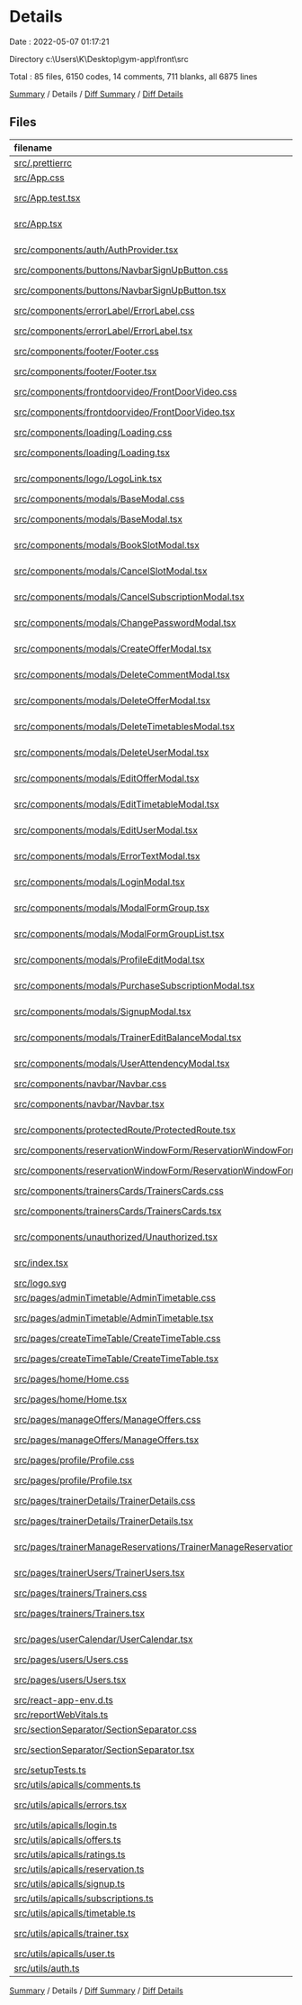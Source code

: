# Details

Date : 2022-05-07 01:17:21

Directory c:\Users\K\Desktop\gym-app\front\src

Total : 85 files,  6150 codes, 14 comments, 711 blanks, all 6875 lines

[Summary](results.md) / Details / [Diff Summary](diff.md) / [Diff Details](diff-details.md)

## Files
| filename | language | code | comment | blank | total |
| :--- | :--- | ---: | ---: | ---: | ---: |
| [src/.prettierrc](/src/.prettierrc) | JSON | 6 | 0 | 0 | 6 |
| [src/App.css](/src/App.css) | CSS | 19 | 0 | 2 | 21 |
| [src/App.test.tsx](/src/App.test.tsx) | TypeScript React | 8 | 0 | 2 | 10 |
| [src/App.tsx](/src/App.tsx) | TypeScript React | 100 | 0 | 7 | 107 |
| [src/components/auth/AuthProvider.tsx](/src/components/auth/AuthProvider.tsx) | TypeScript React | 28 | 0 | 9 | 37 |
| [src/components/buttons/NavbarSignUpButton.css](/src/components/buttons/NavbarSignUpButton.css) | CSS | 24 | 0 | 3 | 27 |
| [src/components/buttons/NavbarSignUpButton.tsx](/src/components/buttons/NavbarSignUpButton.tsx) | TypeScript React | 21 | 0 | 5 | 26 |
| [src/components/errorLabel/ErrorLabel.css](/src/components/errorLabel/ErrorLabel.css) | CSS | 3 | 0 | 1 | 4 |
| [src/components/errorLabel/ErrorLabel.tsx](/src/components/errorLabel/ErrorLabel.tsx) | TypeScript React | 18 | 0 | 3 | 21 |
| [src/components/footer/Footer.css](/src/components/footer/Footer.css) | CSS | 136 | 1 | 28 | 165 |
| [src/components/footer/Footer.tsx](/src/components/footer/Footer.tsx) | TypeScript React | 65 | 0 | 2 | 67 |
| [src/components/frontdoorvideo/FrontDoorVideo.css](/src/components/frontdoorvideo/FrontDoorVideo.css) | CSS | 43 | 0 | 7 | 50 |
| [src/components/frontdoorvideo/FrontDoorVideo.tsx](/src/components/frontdoorvideo/FrontDoorVideo.tsx) | TypeScript React | 22 | 0 | 4 | 26 |
| [src/components/loading/Loading.css](/src/components/loading/Loading.css) | CSS | 8 | 0 | 2 | 10 |
| [src/components/loading/Loading.tsx](/src/components/loading/Loading.tsx) | TypeScript React | 18 | 0 | 2 | 20 |
| [src/components/logo/LogoLink.tsx](/src/components/logo/LogoLink.tsx) | TypeScript React | 19 | 0 | 4 | 23 |
| [src/components/modals/BaseModal.css](/src/components/modals/BaseModal.css) | CSS | 7 | 0 | 2 | 9 |
| [src/components/modals/BaseModal.tsx](/src/components/modals/BaseModal.tsx) | TypeScript React | 59 | 0 | 3 | 62 |
| [src/components/modals/BookSlotModal.tsx](/src/components/modals/BookSlotModal.tsx) | TypeScript React | 65 | 0 | 5 | 70 |
| [src/components/modals/CancelSlotModal.tsx](/src/components/modals/CancelSlotModal.tsx) | TypeScript React | 28 | 0 | 4 | 32 |
| [src/components/modals/CancelSubscriptionModal.tsx](/src/components/modals/CancelSubscriptionModal.tsx) | TypeScript React | 43 | 0 | 7 | 50 |
| [src/components/modals/ChangePasswordModal.tsx](/src/components/modals/ChangePasswordModal.tsx) | TypeScript React | 93 | 0 | 10 | 103 |
| [src/components/modals/CreateOfferModal.tsx](/src/components/modals/CreateOfferModal.tsx) | TypeScript React | 116 | 0 | 11 | 127 |
| [src/components/modals/DeleteCommentModal.tsx](/src/components/modals/DeleteCommentModal.tsx) | TypeScript React | 39 | 0 | 5 | 44 |
| [src/components/modals/DeleteOfferModal.tsx](/src/components/modals/DeleteOfferModal.tsx) | TypeScript React | 41 | 0 | 5 | 46 |
| [src/components/modals/DeleteTimetablesModal.tsx](/src/components/modals/DeleteTimetablesModal.tsx) | TypeScript React | 35 | 0 | 3 | 38 |
| [src/components/modals/DeleteUserModal.tsx](/src/components/modals/DeleteUserModal.tsx) | TypeScript React | 44 | 0 | 6 | 50 |
| [src/components/modals/EditOfferModal.tsx](/src/components/modals/EditOfferModal.tsx) | TypeScript React | 97 | 0 | 11 | 108 |
| [src/components/modals/EditTimetableModal.tsx](/src/components/modals/EditTimetableModal.tsx) | TypeScript React | 139 | 0 | 9 | 148 |
| [src/components/modals/EditUserModal.tsx](/src/components/modals/EditUserModal.tsx) | TypeScript React | 198 | 0 | 15 | 213 |
| [src/components/modals/ErrorTextModal.tsx](/src/components/modals/ErrorTextModal.tsx) | TypeScript React | 18 | 0 | 3 | 21 |
| [src/components/modals/LoginModal.tsx](/src/components/modals/LoginModal.tsx) | TypeScript React | 107 | 0 | 10 | 117 |
| [src/components/modals/ModalFormGroup.tsx](/src/components/modals/ModalFormGroup.tsx) | TypeScript React | 32 | 0 | 3 | 35 |
| [src/components/modals/ModalFormGroupList.tsx](/src/components/modals/ModalFormGroupList.tsx) | TypeScript React | 23 | 0 | 3 | 26 |
| [src/components/modals/ProfileEditModal.tsx](/src/components/modals/ProfileEditModal.tsx) | TypeScript React | 137 | 0 | 12 | 149 |
| [src/components/modals/PurchaseSubscriptionModal.tsx](/src/components/modals/PurchaseSubscriptionModal.tsx) | TypeScript React | 101 | 0 | 10 | 111 |
| [src/components/modals/SignupModal.tsx](/src/components/modals/SignupModal.tsx) | TypeScript React | 191 | 0 | 10 | 201 |
| [src/components/modals/TrainerEditBalanceModal.tsx](/src/components/modals/TrainerEditBalanceModal.tsx) | TypeScript React | 57 | 0 | 8 | 65 |
| [src/components/modals/UserAttendencyModal.tsx](/src/components/modals/UserAttendencyModal.tsx) | TypeScript React | 58 | 0 | 6 | 64 |
| [src/components/navbar/Navbar.css](/src/components/navbar/Navbar.css) | CSS | 145 | 0 | 22 | 167 |
| [src/components/navbar/Navbar.tsx](/src/components/navbar/Navbar.tsx) | TypeScript React | 179 | 0 | 20 | 199 |
| [src/components/protectedRoute/ProtectedRoute.tsx](/src/components/protectedRoute/ProtectedRoute.tsx) | TypeScript React | 20 | 0 | 3 | 23 |
| [src/components/reservationWindowForm/ReservationWindowForm.css](/src/components/reservationWindowForm/ReservationWindowForm.css) | CSS | 9 | 0 | 2 | 11 |
| [src/components/reservationWindowForm/ReservationWindowForm.tsx](/src/components/reservationWindowForm/ReservationWindowForm.tsx) | TypeScript React | 290 | 0 | 17 | 307 |
| [src/components/trainersCards/TrainersCards.css](/src/components/trainersCards/TrainersCards.css) | CSS | 31 | 0 | 9 | 40 |
| [src/components/trainersCards/TrainersCards.tsx](/src/components/trainersCards/TrainersCards.tsx) | TypeScript React | 47 | 0 | 4 | 51 |
| [src/components/unauthorized/Unauthorized.tsx](/src/components/unauthorized/Unauthorized.tsx) | TypeScript React | 9 | 0 | 2 | 11 |
| [src/index.tsx](/src/index.tsx) | TypeScript React | 14 | 3 | 3 | 20 |
| [src/logo.svg](/src/logo.svg) | XML | 1 | 0 | 0 | 1 |
| [src/pages/adminTimetable/AdminTimetable.css](/src/pages/adminTimetable/AdminTimetable.css) | CSS | 3 | 0 | 1 | 4 |
| [src/pages/adminTimetable/AdminTimetable.tsx](/src/pages/adminTimetable/AdminTimetable.tsx) | TypeScript React | 194 | 0 | 18 | 212 |
| [src/pages/createTimeTable/CreateTimeTable.css](/src/pages/createTimeTable/CreateTimeTable.css) | CSS | 13 | 0 | 3 | 16 |
| [src/pages/createTimeTable/CreateTimeTable.tsx](/src/pages/createTimeTable/CreateTimeTable.tsx) | TypeScript React | 124 | 0 | 19 | 143 |
| [src/pages/home/Home.css](/src/pages/home/Home.css) | CSS | 7 | 0 | 2 | 9 |
| [src/pages/home/Home.tsx](/src/pages/home/Home.tsx) | TypeScript React | 49 | 0 | 6 | 55 |
| [src/pages/manageOffers/ManageOffers.css](/src/pages/manageOffers/ManageOffers.css) | CSS | 7 | 0 | 2 | 9 |
| [src/pages/manageOffers/ManageOffers.tsx](/src/pages/manageOffers/ManageOffers.tsx) | TypeScript React | 137 | 0 | 11 | 148 |
| [src/pages/profile/Profile.css](/src/pages/profile/Profile.css) | CSS | 34 | 3 | 8 | 45 |
| [src/pages/profile/Profile.tsx](/src/pages/profile/Profile.tsx) | TypeScript React | 275 | 0 | 21 | 296 |
| [src/pages/trainerDetails/TrainerDetails.css](/src/pages/trainerDetails/TrainerDetails.css) | CSS | 62 | 0 | 5 | 67 |
| [src/pages/trainerDetails/TrainerDetails.tsx](/src/pages/trainerDetails/TrainerDetails.tsx) | TypeScript React | 421 | 0 | 34 | 455 |
| [src/pages/trainerManageReservations/TrainerManageReservations.tsx](/src/pages/trainerManageReservations/TrainerManageReservations.tsx) | TypeScript React | 117 | 0 | 12 | 129 |
| [src/pages/trainerUsers/TrainerUsers.tsx](/src/pages/trainerUsers/TrainerUsers.tsx) | TypeScript React | 168 | 0 | 13 | 181 |
| [src/pages/trainers/Trainers.css](/src/pages/trainers/Trainers.css) | CSS | 3 | 0 | 1 | 4 |
| [src/pages/trainers/Trainers.tsx](/src/pages/trainers/Trainers.tsx) | TypeScript React | 30 | 1 | 5 | 36 |
| [src/pages/userCalendar/UserCalendar.tsx](/src/pages/userCalendar/UserCalendar.tsx) | TypeScript React | 345 | 1 | 35 | 381 |
| [src/pages/users/Users.css](/src/pages/users/Users.css) | CSS | 9 | 0 | 3 | 12 |
| [src/pages/users/Users.tsx](/src/pages/users/Users.tsx) | TypeScript React | 210 | 0 | 17 | 227 |
| [src/react-app-env.d.ts](/src/react-app-env.d.ts) | TypeScript | 0 | 1 | 1 | 2 |
| [src/reportWebVitals.ts](/src/reportWebVitals.ts) | TypeScript | 13 | 0 | 3 | 16 |
| [src/sectionSeparator/SectionSeparator.css](/src/sectionSeparator/SectionSeparator.css) | CSS | 5 | 0 | 1 | 6 |
| [src/sectionSeparator/SectionSeparator.tsx](/src/sectionSeparator/SectionSeparator.tsx) | TypeScript React | 9 | 0 | 2 | 11 |
| [src/setupTests.ts](/src/setupTests.ts) | TypeScript | 1 | 4 | 1 | 6 |
| [src/utils/apicalls/comments.ts](/src/utils/apicalls/comments.ts) | TypeScript | 93 | 0 | 14 | 107 |
| [src/utils/apicalls/errors.tsx](/src/utils/apicalls/errors.tsx) | TypeScript React | 28 | 0 | 3 | 31 |
| [src/utils/apicalls/login.ts](/src/utils/apicalls/login.ts) | TypeScript | 40 | 0 | 8 | 48 |
| [src/utils/apicalls/offers.ts](/src/utils/apicalls/offers.ts) | TypeScript | 85 | 0 | 17 | 102 |
| [src/utils/apicalls/ratings.ts](/src/utils/apicalls/ratings.ts) | TypeScript | 56 | 0 | 10 | 66 |
| [src/utils/apicalls/reservation.ts](/src/utils/apicalls/reservation.ts) | TypeScript | 151 | 0 | 26 | 177 |
| [src/utils/apicalls/signup.ts](/src/utils/apicalls/signup.ts) | TypeScript | 32 | 0 | 7 | 39 |
| [src/utils/apicalls/subscriptions.ts](/src/utils/apicalls/subscriptions.ts) | TypeScript | 55 | 0 | 11 | 66 |
| [src/utils/apicalls/timetable.ts](/src/utils/apicalls/timetable.ts) | TypeScript | 114 | 0 | 20 | 134 |
| [src/utils/apicalls/trainer.tsx](/src/utils/apicalls/trainer.tsx) | TypeScript React | 23 | 0 | 7 | 30 |
| [src/utils/apicalls/user.ts](/src/utils/apicalls/user.ts) | TypeScript | 187 | 0 | 31 | 218 |
| [src/utils/auth.ts](/src/utils/auth.ts) | TypeScript | 39 | 0 | 9 | 48 |

[Summary](results.md) / Details / [Diff Summary](diff.md) / [Diff Details](diff-details.md)